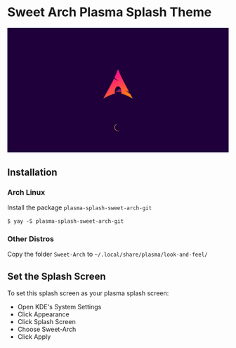 # Sweet Arch Plasma Splash Theme

![Preview](Sweet-Arch/contents/previews/splash.png)

## Installation

### Arch Linux

Install the package `plasma-splash-sweet-arch-git`
```
$ yay -S plasma-splash-sweet-arch-git
```

### Other Distros

Copy the folder `Sweet-Arch` to `~/.local/share/plasma/look-and-feel/`

## Set the Splash Screen

To set this splash screen as your plasma splash screen:
- Open KDE's System Settings
- Click Appearance
- Click Splash Screen
- Choose Sweet-Arch
- Click Apply

